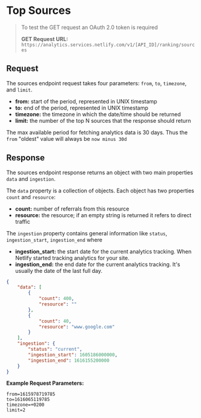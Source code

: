 # Top Sources

> To test the GET request an OAuth 2.0 token is required
>
> **GET Request URL:** `https://analytics.services.netlify.com/v1/[API_ID]/ranking/sources`

## Request

The sources endpoint request takes four parameters: `from`, `to`, `timezone`, and `limit`.

- **from:** start of the period, represented in UNIX timestamp
- **to:** end of the period, represented in UNIX timestamp
- **timezone:** the timezone in which the date/time should be returned
- **limit:** the number of the top N sources that the response should return

The max available period for fetching analytics data is 30 days. Thus the `from` "oldest" value will always be `now minus 30d`

## Response

The sources endpoint response returns an object with two main properties `data` and `ingestion`.

The `data` property is a collection of objects. Each object has two properties `count` and `resource`:

- **count:** number of referrals from this resource
- **resource:** the resource; if an empty string is returned it refers to direct traffic

The `ingestion` property contains general information like `status`, `ingestion_start`, `ingestion_end` where

- **ingestion_start:** the start date for the current analytics tracking. When Netlify started tracking analytics for your site.
- **ingestion_end:** the end date for the current analytics tracking. It's usually the date of the last full day.

```json
{
    "data": [
        {
            "count": 400,
            "resource": ""
        },
        {
            "count": 40,
            "resource": "www.google.com"
        }
    ],
    "ingestion": {
        "status": "current",
        "ingestion_start": 1605186000000,
        "ingestion_end": 1616155200000
    }
}
```

**Example Request Parameters:**

```text
from=1615978719785
to=1616065119785
timezone=+0200
limit=2
```
